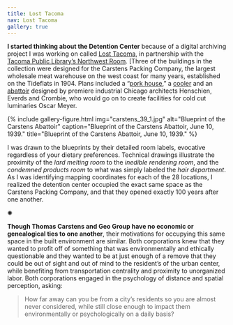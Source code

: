 ```yaml
---
title: Lost Tacoma
nav: Lost Tacoma
gallery: true
---
```



**I started thinking about the Detention Center** because of a digital archiving project I was working on called [Lost Tacoma](https://aweymo.github.io/losttacoma/), in partnership with the [Tacoma Public Library’s Northwest Room](https://www.tacomalibrary.org/blogs/post/lost-tacoma/). [Three of the buildings in the collection were designed for the Carstens Packing Company, the largest wholesale meat warehouse on the west coast for many years, established on the Tideflats in 1904. Plans included a “[pork house](https://northwestroom.tacomalibrary.org/index.php/carsten-packing-company-pork-house),” a [cooler](https://northwestroom.tacomalibrary.org/index.php/carsten-packing-coolers-and-shipping-office) and an [abattoir](https://northwestroom.tacomalibrary.org/index.php/carsten-packing-company-abattoir) designed by premiere industrial Chicago architects Henschien, Everds and Crombie, who would go on to create facilities for cold cut luminaries Oscar Meyer.

{% include gallery-figure.html img="carstens_39_1.jpg" alt="Blueprint of the Carstens Abattoir" caption="Blueprint of the Carstens Abattoir, June 10, 1939." title="Blueprint of the Carstens Abattoir, June 10, 1939." %}

I was drawn to the blueprints by their detailed room labels, evocative regardless of your dietary preferences. Technical drawings illustrate the proximity of the _lard melting room_ to the _inedible rendering room_, and the _condemned products room_ to what was simply labeled the _hair department_. As I was identifying mapping coordinates for each of the 28 locations, I realized the detention center occupied the exact same space as the Carstens Packing Company, and that they opened exactly 100 years after one another.

<p class="symbol">&#10042;</p>

**Though Thomas Carstens and Geo Group have no economic or genealogical ties to one another**, their motivations for occupying this same space in the built environment are similar. Both corporations knew that they wanted to profit off of something that was environmentally and ethically questionable and they wanted to be at just enough of a remove that they could be out of sight and out of mind to the resident’s of the urban center, while benefiting from transportation centrality and proximity to unorganized labor. Both corporations engaged in the psychology of distance and spatial perception, asking: 

<blockquote class="quote">
How far away can you be from a city’s residents so you are almost never considered, while still close enough to impact them environmentally or psychologically on a daily basis?
</blockquote>

<br>


